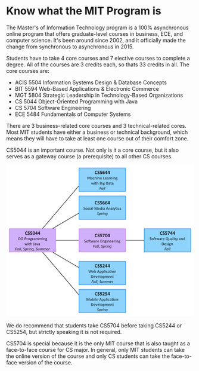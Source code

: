 # Know what the MIT Program is

The Master's of Information Technology program is a 100% asynchronous online program that offers graduate-level courses in business, ECE, and computer science. It's been around since 2002, and it officially made the change from synchronous to asynchronous in 2015.

Students have to take 4 core courses and 7 elective courses to complete a degree. All of the courses are 3 credits each, so thats 33 credits in all. The core courses are:

- ACIS 5504 Information Systems Design & Database Concepts
- BIT 5594 Web-Based Applications & Electronic Commerce
- MGT 5804 Strategic Leadership in Technology-Based Organizations
- CS 5044 Object-Oriented Programming with Java
- CS 5704 Software Engineering
- ECE 5484 Fundamentals of Computer Systems

There are 3 business-related core courses and 3 technical-related cores. Most MIT students have either a business or technical background, which means they will have to take at least one course out of their comfort zone.

CS5044 is an important course. Not only is it a core course, but it also serves as a gateway course (a prerequisite) to all other CS courses.

![CS MIT course dependencies](../assets/images/cs-dependencies-3.jpeg)

We do recommend that students take CS5704 before taking CS5244 or CS5254, but strictly speaking it is not required.

CS5704 is special because it is the only MIT course that is also taught as a face-to-face course for CS major. In general, only MIT students can take the online version of the course and only CS students can take the face-to-face version of the course.
